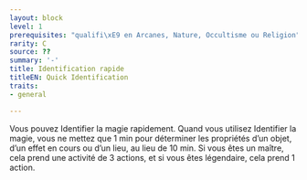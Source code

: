 ```yaml
---
layout: block
level: 1
prerequisites: "qualifi\xE9 en Arcanes, Nature, Occultisme ou Religion"
rarity: C
source: ??
summary: '-'
title: Identification rapide
titleEN: Quick Identification
traits:
- general

---
```


<p>Vous pouvez Identifier la magie rapidement. Quand vous utilisez Identifier la magie, vous ne mettez que 1 min pour déterminer les propriétés d’un objet, d’un effet en cours ou d’un lieu, au lieu de 10 min. Si vous êtes un maître, cela prend une activité de 3 actions, et si vous êtes légendaire, cela prend 1 action.</p>